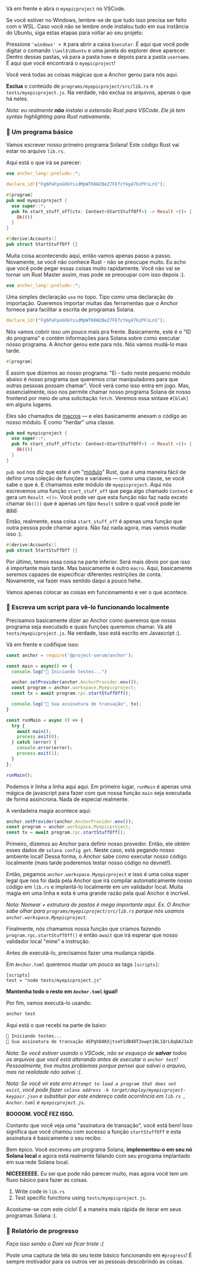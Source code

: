 Vá em frente e abra o `myepicproject` no VSCode.

Se você estiver no Windows, lembre-se de que tudo isso precisa ser feito com o WSL. Caso você não se lembre onde instalou tudo em sua instância do Ubuntu, siga estas etapas para voltar ao seu projeto:

Pressione `'windows' + R` para abrir a caixa `Executar`. É aqui que você pode digitar o comando `\\wsl$\Ubuntu` e uma janela do explorer deve aparecer.
Dentro dessas pastas, vá para a pasta `home` e depois para a pasta `username`. É aqui que você encontrará o `myepicproject`!

Você verá todas as coisas mágicas que a Anchor gerou para nós aqui.

**Exclua** o conteúdo de `programs/myepicproject/src/lib.rs` e `tests/myepicproject.js`. Na verdade, não exclua os arquivos, apenas o que há neles.

*Nota: eu realmente **não** instalei a extensão Rust para VSCode. Ele já tem _syntax highlighting_ para Rust nativamente.*

### 👶 Um programa básico

Vamos escrever nosso primeiro programa Solana! Este código Rust vai estar no arquivo `lib.rs`.

Aqui está o que irá se parecer:

```rust
use anchor_lang::prelude::*;

declare_id!("Fg6PaFpoGXkYsidMpWTK6W2BeZ7FEfcYkg476zPFsLnS");

#[program]
pub mod myepicproject {
  use super::*;
  pub fn start_stuff_off(ctx: Context<StartStuffOff>) -> Result <()> {
    Ok(())
  }
}

#[derive(Accounts)]
pub struct StartStuffOff {}
```

Muita coisa acontecendo aqui, então vamos apenas passo a passo. Novamente, se você não conhece Rust - não se preocupe muito. Eu acho que você pode pegar essas coisas muito rapidamente. Você não vai se tornar um Rust Master assim, mas pode se preocupar com isso depois :).

```rust
use anchor_lang::prelude::*;
```

Uma simples declaração `use` no topo. Tipo como uma declaração de importação. Queremos importar muitas das ferramentas que o Anchor fornece para facilitar a escrita de programas Solana.

```rust
declare_id!("Fg6PaFpoGXkYsidMpWTK6W2BeZ7FEfcYkg476zPFsLnS");
```

Nós vamos cobrir isso um pouco mais pra frente. Basicamente, este é o "ID do programa" e contém informações para Solana sobre como executar nosso programa. A Anchor gerou este para nós. Nós vamos mudá-lo mais tarde.

```rust
#[program]
```

É assim que dizemos ao nosso programa: "Ei - tudo neste pequeno módulo abaixo é nosso programa que queremos criar manipuladores para que outras pessoas possam chamar". Você verá como isso entra em jogo. Mas, essencialmente, isso nos permite chamar nosso programa Solana de nosso frontend por meio de uma solicitação `fetch`. Veremos essa sintaxe `#[blah]` em alguns lugares.

Eles são chamados de [macros](http://web.mit.edu/rust-lang_v1.25/arch/amd64_ubuntu1404/share/doc/rust/html/book/first-edition/macros.html) — e eles basicamente anexam o código ao nosso módulo. É como "herdar" uma classe.

```rust
pub mod myepicproject {
  use super::*;
  pub fn start_stuff_off(ctx: Context<StartStuffOff>) -> Result <()> {
    Ok(())
  }
}
```

`pub mod` nos diz que este é um "[módulo](https://stevedonovan.github.io/rust-gentle-intro/4-modules.html)" Rust, que é uma maneira fácil de definir uma coleção de funções e variáveis — como uma classe, se você sabe o que é. E chamamos este módulo de `myepicproject`. Aqui nós escrevemos uma função `start_stuff_off` que pega algo chamado `Context` e gera um `Result <()>`. Você pode ver que esta função não faz nada exceto chamar `Ok(())` que é apenas um tipo `Result` sobre o qual você pode ler [aqui](https://doc.rust-lang.org/std/result/).

Então, realmente, essa coisa `start_stuff_off` é apenas uma função que outra pessoa pode chamar agora. Não faz nada agora, mas vamos mudar isso :).

```rust
#[derive(Accounts)]
pub struct StartStuffOff {}
```

Por último, temos essa coisa na parte inferior. Será mais óbvio por que isso é importante mais tarde. Mas basicamente é outro `macro`. Aqui, basicamente seremos capazes de especificar diferentes restrições de conta. Novamente, vai fazer mais sentido daqui a pouco hehe.

Vamos apenas colocar as coisas em funcionamento e ver o que acontece.

### 💎 Escreva um script para vê-lo funcionando localmente

Precisamos basicamente dizer ao Anchor como queremos que nosso programa seja executado e quais funções queremos chamar. Vá até `tests/myepicproject.js`. Na verdade, isso está escrito em Javascript :).

Vá em frente e codifique isso:

```javascript
const anchor = require('@project-serum/anchor');

const main = async() => {
  console.log("🚀 Iniciando testes...")

  anchor.setProvider(anchor.AnchorProvider.env());
  const program = anchor.workspace.Myepicproject;
  const tx = await program.rpc.startStuffOff();

  console.log("📝 Sua assinatura de transação", tx);
}

const runMain = async () => {
  try {
    await main();
    process.exit(0);
  } catch (error) {
    console.error(error);
    process.exit(1);
  }
};

runMain();
```

Podemos ir linha a linha aqui aqui. Em primeiro lugar, `runMain` é apenas uma mágica de javascript para fazer com que nossa função `main` seja executada de forma assíncrona. Nada de especial realmente.

A verdadeira magia acontece aqui:

```javascript
anchor.setProvider(anchor.AnchorProvider.env());
const program = anchor.workspace.Myepicproject;
const tx = await program.rpc.startStuffOff();
```

Primeiro, dizemos ao Anchor para definir nosso provedor. Então, ele obtém esses dados de `solana config get`. Neste caso, está pegando nosso ambiente local! Dessa forma, o Anchor sabe como executar nosso código localmente (mais tarde poderemos testar nosso código no devnet!).

Então, pegamos `anchor.workspace.Myepicproject` e isso é uma coisa super legal que nos foi dada pela Anchor que irá compilar automaticamente nosso código em `lib.rs` e implantá-lo localmente em um validador local. Muita magia em uma linha e esta é uma grande razão pela qual Anchor é incrível.

*Nota: Nomear + estrutura de pastas é mega importante aqui. Ex. O Anchor sabe olhar para `programs/myepicproject/src/lib.rs` porque nós usamos `anchor.workspace.Myepicproject`.*

Finalmente, nós chamamos nossa função que criamos fazendo `program.rpc.startStuffOff()` e então `await` que irá esperar que nosso validador local "mine" a instrução.

Antes de executá-lo, precisamos fazer uma mudança rápida.

Em `Anchor.toml` queremos mudar um pouco as tags `[scripts]`:

```
[scripts]
test = "node tests/myepicproject.js"
```

**Mantenha todo o resto em `Anchor.toml` igual!**

Por fim, vamos executá-lo usando:

```bash
anchor test
```

Aqui está o que recebi na parte de baixo:

```bash
🚀 Iniciando testes...
📝 Sua assinatura de transação 4EPghDAKXjtseY1dB4DT3xwpt18L1QrL8qbAJ3a3mRaTTZURkgBuUhN3sNhppDbwJNRL75fE53ucTBytoPWNEMAx
```

*Nota: Se você estiver usando o VSCode, não se esqueça de **salvar** todos os arquivos que você está alterando antes de executar o `anchor test`! Pessoalmente, tive muitos problemas porque pensei que salvei o arquivo, mas na realidade não salvei :(.*

*Nota: Se você vir este erro `Attempt to load a program that does not exist`, você pode fazer `solana address -k target/deploy/myepicproject-keypair.json` e substituir por este endereço cada ocorrência em `lib.rs `, `Anchor.toml` e `myepicproject.js`.*

**BOOOOM. VOCÊ FEZ ISSO.**

Contanto que você veja uma "assinatura de transação", você está bem! Isso significa que você chamou com sucesso a função `startStuffOff` e esta assinatura é basicamente o seu recibo.

Bem épico. Você escreveu um programa Solana, **implementou-o em seu nó Solana local** e agora está realmente falando com seu programa implantado em sua rede Solana local.

**NICEEEEEEE.** Eu sei que pode não parecer muito, mas agora você tem um fluxo básico para fazer as coisas.

1. Write code in `lib.rs`
2. Test specific functions using `tests/myepicproject.js`.

Acostume-se com este ciclo! É a maneira mais rápida de iterar em seus programas Solana :).

### 🚨 Relatório de progresso

*Faça isso senão o Dani vai ficar triste :(*

Poste uma captura de tela do seu teste básico funcionando em `#progress`! É sempre motivador para os outros ver as pessoas descobrindo as coisas.
